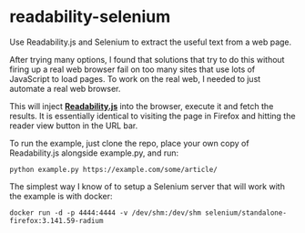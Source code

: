 # readability-selenium
Use Readability.js and Selenium to extract the useful text from a web page.

After trying many options, I found that solutions that try to do this without firing up a real web browser fail on too many sites that use lots of JavaScript to load pages. To work on the real web, I needed to just automate a real web browser.

This will inject **[Readability.js](https://github.com/mozilla/readability)** into the browser, execute it and fetch the results. It is essentially identical to visiting the page in Firefox and hitting the reader view button in the URL bar.

To run the example, just clone the repo, place your own copy of Readability.js alongside example.py, and run:

    python example.py https://example.com/some/article/

The simplest way I know of to setup a Selenium server that will work with the example is with docker:

    docker run -d -p 4444:4444 -v /dev/shm:/dev/shm selenium/standalone-firefox:3.141.59-radium
